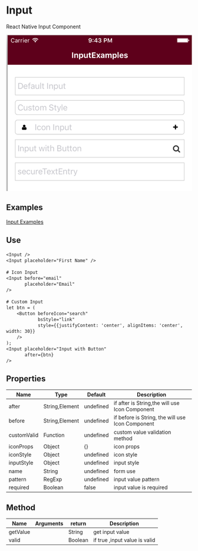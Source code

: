 # Input
React Native Input Component

![Input](input.png)

## Examples
[Input Examples](../Examples/src/components/InputExamples.js)


## Use

    <Input />
    <Input placeholder="First Name" />

    # Icon Input
    <Input before="email"
           placeholder="Email"
    />

    # Custom Input
    let btn = (
        <Button beforeIcon="search"
                bsStyle="link"
                style={{justifyContent: 'center', alignItems: 'center', width: 30}}
        />
    );
    <Input placeholder="Input with Button"
           after={btn}
    />

## Properties
| Name           | Type     | Default  | Description   |
|----------------|----------|----------|---------------|
| after | String,Element | undefined | if after is String,the will use Icon Component |
| before | String,Element | undefined | if before is String, the will use Icon Component |
| customValid | Function | undefined | custom value validation method |
| iconProps | Object | {} | icon props |
| iconStyle | Object | undefined | icon style |
| inputStyle | Object | undefined | input style |
| name | String | undefined | form use |
| pattern | RegExp | undefined | input value pattern |
| required | Boolean | false | input value is required |

## Method
| Name           | Arguments| return | Description |
|----------------|----------|--------|----------|
| getValue |  | String | get input value |
| valid |  | Boolean | if true ,input value is valid |